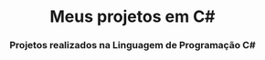 <h1 align="center"> Meus projetos em C#</h1>
<h3 align="center"> Projetos realizados na Linguagem de Programação C#</h3>
